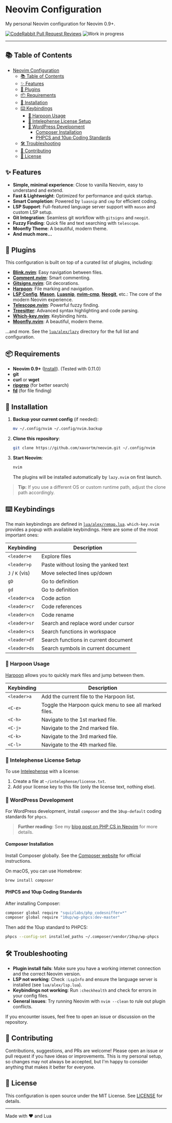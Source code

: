 
# Neovim Configuration

My personal Neovim configuration for Neovim 0.9+.

[![CodeRabbit Pull Request Reviews](https://img.shields.io/coderabbit/prs/github/xavortm/neovim?utm_source=oss&utm_medium=github&utm_campaign=xavortm%2Fneovim&labelColor=171717&color=FF570A&link=https%3A%2F%2Fcoderabbit.ai&label=CodeRabbit+Reviews)](https://coderabbit.ai)
![Work in progress](https://img.shields.io/badge/work_in_progress-blue)

---

## 📚 Table of Contents


- [Neovim Configuration](#neovim-configuration)
  - [📚 Table of Contents](#-table-of-contents)
  - [✨ Features](#-features)
  - [🔌 Plugins](#-plugins)
  - [📦 Requirements](#-requirements)
  - [🚀 Installation](#-installation)
  - [⌨️ Keybindings](#️-keybindings)
    - [📌 Harpoon Usage](#-harpoon-usage)
    - [🧩 Intelephense License Setup](#-intelephense-license-setup)
    - [📝 WordPress Development](#-wordpress-development)
      - [Composer Installation](#composer-installation)
      - [PHPCS and 10up Coding Standards](#phpcs-and-10up-coding-standards)
  - [🛠️ Troubleshooting](#️-troubleshooting)
  - [🤝 Contributing](#-contributing)
  - [📄 License](#-license)



## ✨ Features

- **Simple, minimal experience**: Close to vanilla Neovim, easy to understand and extend.
- **Fast & Lightweight**: Optimized for performance and quick startup.
- **Smart Completion**: Powered by `luasnip` and `cmp` for efficient coding.
- **LSP Support**: Full-featured language server support with `mason` and custom LSP setup.
- **Git Integration**: Seamless git workflow with `gitsigns` and `neogit`.
- **Fuzzy Finding**: Quick file and text searching with `telescope`.
- **Moonfly Theme**: A beautiful, modern theme.
- **And much more...**

## 🔌 Plugins

This configuration is built on top of a curated list of plugins, including:

- **[Blink.nvim](https://github.com/xavortm/blink.nvim)**: Easy navigation between files.
- **[Comment.nvim](https://github.com/numToStr/Comment.nvim)**: Smart commenting.
- **[Gitsigns.nvim](https://github.com/lewis6991/gitsigns.nvim)**: Git decorations.
- **[Harpoon](https://github.com/ThePrimeagen/harpoon)**: File marking and navigation.
- **[LSP Config](https://github.com/neovim/nvim-lspconfig)**, **[Mason](https://github.com/williamboman/mason.nvim)**, **[Luasnip](https://github.com/L3MON4D3/LuaSnip)**, **[nvim-cmp](https://github.com/hrsh7th/nvim-cmp)**, **[Neogit](https://github.com/TimUntersberger/neogit)**, etc.: The core of the modern Neovim experience.
- **[Telescope.nvim](https://github.com/nvim-telescope/telescope.nvim)**: Powerful fuzzy finding.
- **[Treesitter](https://github.com/nvim-treesitter/nvim-treesitter)**: Advanced syntax highlighting and code parsing.
- **[Which-key.nvim](https://github.com/folke/which-key.nvim)**: Keybinding hints.
- **[Moonfly.nvim](https://github.com/bluz71/vim-moonfly-colors)**: A beautiful, modern theme.

...and more. See the [`lua/alex/lazy`](lua/alex/lazy) directory for the full list and configuration.

## 📦 Requirements

- **Neovim 0.9+** ([Install](https://github.com/neovim/neovim/releases)). (Tested with 0.11.0)
- **git**
- **curl** or **wget**
- **[ripgrep](https://github.com/BurntSushi/ripgrep)** (for better search)
- **[fd](https://github.com/sharkdp/fd)** (for file finding)

## 🚀 Installation

1. **Backup your current config** (if needed):
    ```bash
    mv ~/.config/nvim ~/.config/nvim.backup
    ```
2. **Clone this repository**:
    ```bash
    git clone https://github.com/xavortm/neovim.git ~/.config/nvim
    ```
3. **Start Neovim**:
    ```bash
    nvim
    ```
    The plugins will be installed automatically by `lazy.nvim` on first launch.

> **Tip:** If you use a different OS or custom runtime path, adjust the clone path accordingly.

## ⌨️ Keybindings

The main keybindings are defined in [`lua/alex/remap.lua`](lua/alex/remap.lua). `which-key.nvim` provides a popup with available keybindings. Here are some of the most important ones:

| Keybinding      | Description                            |
| --------------- | -------------------------------------- |
| `<leader>e`     | Explore files                          |
| `<leader>p`     | Paste without losing the yanked text   |
| `J` / `K` (vis) | Move selected lines up/down            |
| `gD`            | Go to definition                       |
| `gd`            | Go to definition                       |
| `<leader>ca`    | Code action                            |
| `<leader>cr`    | Code references                        |
| `<leader>cn`    | Code rename                            |
| `<leader>sr`    | Search and replace word under cursor   |
| `<leader>cs`    | Search functions in workspace          |
| `<leader>df`    | Search functions in current document   |
| `<leader>ds`    | Search symbols in current document     |

### 📌 Harpoon Usage

[Harpoon](https://github.com/ThePrimeagen/harpoon) allows you to quickly mark files and jump between them.

| Keybinding    | Description                                            |
| ------------- | ------------------------------------------------------ |
| `<leader>a`   | Add the current file to the Harpoon list.              |
| `<C-e>`       | Toggle the Harpoon quick menu to see all marked files. |
| `<C-h>`       | Navigate to the 1st marked file.                       |
| `<C-j>`       | Navigate to the 2nd marked file.                       |
| `<C-k>`       | Navigate to the 3rd marked file.                       |
| `<C-l>`       | Navigate to the 4th marked file.                       |

### 🧩 Intelephense License Setup

To use [Intelephense](https://intelephense.com/) with a license:

1. Create a file at `~/intelephense/license.txt`.
2. Add your license key to this file (only the license text, nothing else).

### 📝 WordPress Development

For WordPress development, install `composer` and the `10up-default` coding standards for `phpcs`.

> **Further reading:** See my [blog post on PHP CS in Neovim](https://xavortm.com/php_cs-in-neovim/) for more details.

#### Composer Installation

Install Composer globally. See the [Composer website](https://getcomposer.org/doc/00-intro.md#globally) for official instructions.

On macOS, you can use Homebrew:

```bash
brew install composer
```

#### PHPCS and 10up Coding Standards

After installing Composer:

```bash
composer global require "squizlabs/php_codesniffer=*"
composer global require "10up/wp-phpcs:dev-master"
```

Then add the 10up standard to PHPCS:

```bash
phpcs --config-set installed_paths ~/.composer/vendor/10up/wp-phpcs
```


## 🛠️ Troubleshooting

- **Plugin install fails**: Make sure you have a working internet connection and the correct Neovim version.
- **LSP not working**: Check `:LspInfo` and ensure the language server is installed (see `lua/alex/lsp.lua`).
- **Keybindings not working**: Run `:checkhealth` and check for errors in your config files.
- **General issues**: Try running Neovim with `nvim --clean` to rule out plugin conflicts.

If you encounter issues, feel free to open an issue or discussion on the repository.

## 🤝 Contributing

Contributions, suggestions, and PRs are welcome! Please open an issue or pull request if you have ideas or improvements. This is my personal setup, so changes may not always be accepted, but I'm happy to consider anything that makes it better for everyone.

## 📄 License

This configuration is open source under the MIT License. See [LICENSE](LICENSE) for details.

---

Made with ❤️ and Lua
